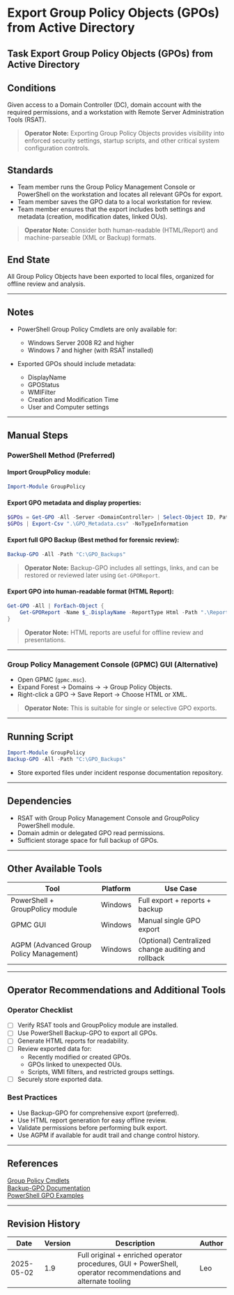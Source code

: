 # Export Group Policy Objects (GPOs) from Active Directory

## Task Export Group Policy Objects (GPOs) from Active Directory

## Conditions

Given access to a Domain Controller (DC), domain account with the required permissions, and a workstation with Remote Server Administration Tools (RSAT).

> **Operator Note:** Exporting Group Policy Objects provides visibility into enforced security settings, startup scripts, and other critical system configuration controls.

## Standards

* Team member runs the Group Policy Management Console or PowerShell on the workstation and locates all relevant GPOs for export.  
* Team member saves the GPO data to a local workstation for review.  
* Team member ensures that the export includes both settings and metadata (creation, modification dates, linked OUs).

> **Operator Note:** Consider both human-readable (HTML/Report) and machine-parseable (XML or Backup) formats.

## End State

All Group Policy Objects have been exported to local files, organized for offline review and analysis.

---

## Notes

* PowerShell Group Policy Cmdlets are only available for:
  - Windows Server 2008 R2 and higher
  - Windows 7 and higher (with RSAT installed)

* Exported GPOs should include metadata:
  - DisplayName
  - GPOStatus
  - WMIFilter
  - Creation and Modification Time
  - User and Computer settings

---

## Manual Steps

### PowerShell Method (Preferred)

#### Import GroupPolicy module:

```powershell
Import-Module GroupPolicy
```

#### Export GPO metadata and display properties:

```powershell
$GPOs = Get-GPO -All -Server <DomainController> | Select-Object ID, Path, DisplayName, GPOStatus, WMIFilter, CreationTime, ModificationTime, User, Computer
$GPOs | Export-Csv ".\GPO_Metadata.csv" -NoTypeInformation
```

#### Export full GPO Backup (Best method for forensic review):

```powershell
Backup-GPO -All -Path "C:\GPO_Backups"
```

> **Operator Note:** Backup-GPO includes all settings, links, and can be restored or reviewed later using `Get-GPOReport`.

#### Export GPO into human-readable format (HTML Report):

```powershell
Get-GPO -All | ForEach-Object {
    Get-GPOReport -Name $_.DisplayName -ReportType Html -Path ".\Reports\$($_.DisplayName).html"
}
```

> **Operator Note:** HTML reports are useful for offline review and presentations.

---

### Group Policy Management Console (GPMC) GUI (Alternative)

* Open GPMC (`gpmc.msc`).
* Expand Forest → Domains → <Your Domain> → Group Policy Objects.
* Right-click a GPO → Save Report → Choose HTML or XML.

> **Operator Note:** This is suitable for single or selective GPO exports.

---

## Running Script

```powershell
Import-Module GroupPolicy
Backup-GPO -All -Path "C:\GPO_Backups"
```

* Store exported files under incident response documentation repository.

---

## Dependencies

* RSAT with Group Policy Management Console and GroupPolicy PowerShell module.
* Domain admin or delegated GPO read permissions.
* Sufficient storage space for full backup of GPOs.

---

## Other Available Tools

| Tool | Platform | Use Case |
|------|----------|----------|
| PowerShell + GroupPolicy module | Windows | Full export + reports + backup |
| GPMC GUI | Windows | Manual single GPO export |
| AGPM (Advanced Group Policy Management) | Windows | (Optional) Centralized change auditing and rollback |

---

## Operator Recommendations and Additional Tools

### Operator Checklist

- [ ] Verify RSAT tools and GroupPolicy module are installed.
- [ ] Use PowerShell Backup-GPO to export all GPOs.
- [ ] Generate HTML reports for readability.
- [ ] Review exported data for:
  - Recently modified or created GPOs.
  - GPOs linked to unexpected OUs.
  - Scripts, WMI filters, and restricted groups settings.
- [ ] Securely store exported data.

### Best Practices

- Use Backup-GPO for comprehensive export (preferred).
- Use HTML report generation for easy offline review.
- Validate permissions before performing bulk export.
- Use AGPM if available for audit trail and change control history.

---

## References

[Group Policy Cmdlets](https://technet.microsoft.com/en-us/library/ee461027.aspx)  
[Backup-GPO Documentation](https://docs.microsoft.com/en-us/powershell/module/grouppolicy/backup-gpo)  
[PowerShell GPO Examples](https://github.com/WiredPulse/PowerShell)

---

## Revision History

| Date | Version | Description | Author |
|------|---------|-------------|--------|
| 2025-05-02 | 1.9 | Full original + enriched operator procedures, GUI + PowerShell, operator recommendations and alternate tooling | Leo |
